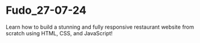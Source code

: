 # Fudo_27-07-24
Learn how to build a stunning and fully responsive restaurant website from scratch using HTML, CSS, and JavaScript! 
